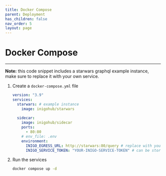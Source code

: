 ```yaml
---
title: Docker Compose
parent: Deployment
has_children: false
nav_order: 5
layout: page
---
```


# Docker Compose
----------------

  **Note:** this code snippet includes a starwars graphql example instance, make sure to replace it with your own service.

  1. Create a `docker-compose.yml` file

      ```yaml
      version: "3.9"
      services:
        starwars: # example instance
          image: inigohub/starwars
          
        sidecar:
          image: inigohub/sidecar
          ports:
            - 80:80
          # env_file: .env
          environment:
            INIGO_EGRESS_URL: http://starwars:80/query # replace with your GraphQL endpoint
            INIGO_SERVICE_TOKEN: "YOUR-INIGO-SERVICE-TOKEN" # can be stored in an .env file instead
      ```

  2. Run the services
      ```sh
      docker compose up -d
      ```